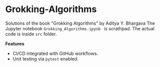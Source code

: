 # Grokking-Algorithms
Solutions of the book "Grokking Algorithms" by Aditya Y. Bhargava
The Jupyter notebook `Grokking_Algorithms.ipynb ` is scrathpad. The actual code is inside `src` folder.

**Features**
* CI/CD integrated with GitHub workflows.
* Unit testing via `pytest` enabled.
